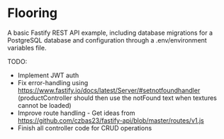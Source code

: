 # Flooring

A basic Fastify REST API example, including database migrations for a PostgreSQL database and configuration through a .env/environment variables file.

TODO:
* Implement JWT auth
* Fix error-handling using <https://www.fastify.io/docs/latest/Server/#setnotfoundhandler> (productController should then use the notFound text when textures cannot be loaded)
* Improve route handling - Get ideas from <https://github.com/czbas23/fastify-api/blob/master/routes/v1.js>
* Finish all controller code for CRUD operations
